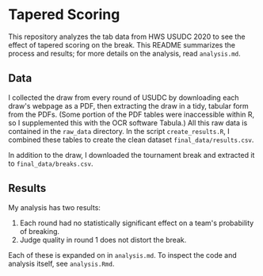 # Tapered Scoring

This repository analyzes the tab data from HWS USUDC 2020 to see the effect of tapered scoring on the break. This README summarizes the process and results; for more details on the analysis, read `analysis.md`.

## Data

I collected the draw from every round of USUDC by downloading each draw's webpage as a PDF, then extracting the draw in a tidy, tabular form from the PDFs. (Some portion of the PDF tables were inaccessible within R, so I supplemented this with the OCR software Tabula.) All this raw data is contained in the  `raw_data` directory. In the script `create_results.R`, I combined these tables to create the clean dataset `final_data/results.csv`.

In addition to the draw, I downloaded the tournament break and extracted it to `final_data/breaks.csv`.

## Results

My analysis has two results:

1. Each round had no statistically significant effect on a team's probability of breaking.
2. Judge quality in round 1 does not distort the break.

Each of these is expanded on in `analysis.md`. To inspect the code and analysis itself, see `analysis.Rmd`.
